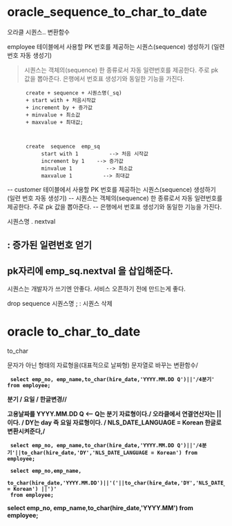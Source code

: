 # oracle_sequence_to_char_to_date
오라클 시퀀스.. 변환함수



employee 테이블에서 사용할 PK 번호를 제공하는 시퀀스(sequence) 생성하기
(일련 번호 자동 생성기)

> 시퀀스는 객체의(sequence) 한 종류로서 자동 일련번호를 제공한다. 주로 pk 값을 뽑아준다.
> 은행에서 번호표 생성기와 동일한 기능을 가진다.


          create + sequence + 시퀀스명(_sq) 
          + start with + 처음시작값 
          + increment by + 증가값 
          + minvalue + 최소값 
          + maxvalue + 최대값;



          create  sequence  emp_sq
               start with 1          --> 처음 시작값
               increment by 1    --> 증가값
               minvalue 1           --> 최소값
               maxvalue 1          --> 최대값





<p>
-- customer 테이블에서 사용할 PK 번호를 제공하는 시퀀스(sequence) 생성하기 (일련 번호 자동 생성기)
-- 시퀀스는 객체의(sequence) 한 종류로서 자동 일련번호를 제공한다. 주로 pk 값을 뽑아준다.
-- 은행에서 번호표 생성기와 동일한 기능을 가진다.
<p>

 
시퀀스명 . nextval


: 증가된 일련번호 얻기<p>
------------------------------------------------
pk자리에 emp_sq.nextval 을 삽입해준다.
------------------------------------------------



시퀀스는 개발자가 쓰기엔 안좋다. 
서비스 오픈하기 전에 만드는게 좋다.

drop sequence 시퀀스명 ;
:  시퀀스 삭제



# oracle to_char_to_date


to_char

문자가 아닌 형태의 자료형을(대표적으로 날짜형) 문자열로 바꾸는 변환함수/<b>


     select emp_no, emp_name,to_char(hire_date,'YYYY.MM.DD Q')||'/4분기' from employee;


분기 / 요일 / 한글변경/<b>/<b>

고용날짜를 YYYY.MM.DD Q  <-- Q는 분기 자료형이다./<b>
오라클에서 연결연산자는 || 이다. /<b>
DY는 day 즉 요일 자료형이다. /<b>
NLS_DATE_LANGUAGE = Korean 한글로 변환시켜준다,/<b>

     select emp_no, emp_name,to_char(hire_date,'YYYY.MM.DD Q')||'/4분기'||to_char(hire_date,'DY','NLS_DATE_LANGUAGE = Korean') from employee;

<p>


     select emp_no,emp_name,
     to_char(hire_date,'YYYY.MM.DD')||'('||to_char(hire_date,'DY','NLS_DATE_LANGUAGE = Korean') ||')'
     from employee;



<p>
     select emp_no, emp_name,to_char(hire_date,'YYYY.MM') from employee;



